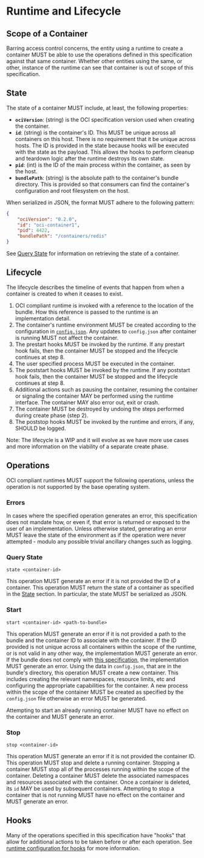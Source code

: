 # Runtime and Lifecycle

## Scope of a Container

Barring access control concerns, the entity using a runtime to create a container MUST be able to use the operations defined in this specification against that same container.
Whether other entities using the same, or other, instance of the runtime can see that container is out of scope of this specification.

## State

The state of a container MUST include, at least, the following properties:

* **`ociVersion`**: (string) is the OCI specification version used when creating the container.
* **`id`**: (string) is the container's ID.
This MUST be unique across all containers on this host.
There is no requirement that it be unique across hosts.
The ID is provided in the state because hooks will be executed with the state as the payload.
This allows the hooks to perform cleanup and teardown logic after the runtime destroys its own state.
* **`pid`**: (int) is the ID of the main process within the container, as seen by the host.
* **`bundlePath`**: (string) is the absolute path to the container's bundle directory.
This is provided so that consumers can find the container's configuration and root filesystem on the host.

When serialized in JSON, the format MUST adhere to the following pattern:

```json
{
    "ociVersion": "0.2.0",
    "id": "oci-container1",
    "pid": 4422,
    "bundlePath": "/containers/redis"
}
```

See [Query State](#query-state) for information on retrieving the state of a container.

## Lifecycle
The lifecycle describes the timeline of events that happen from when a container is created to when it ceases to exist.

1. OCI compliant runtime is invoked with a reference to the location of the bundle.
   How this reference is passed to the runtime is an implementation detail.
2. The container's runtime environment MUST be created according to the configuration in [`config.json`](config.md).
   Any updates to `config.json` after container is running MUST not affect the container.
3. The prestart hooks MUST be invoked by the runtime.
   If any prestart hook fails, then the container MUST be stopped and the lifecycle continues at step 8.
4. The user specified process MUST be executed in the container.
5. The poststart hooks MUST be invoked by the runtime.
   If any poststart hook fails, then the container MUST be stopped and the lifecycle continues at step 8.
6. Additional actions such as pausing the container, resuming the container or signaling the container MAY be performed using the runtime interface.
   The container MAY also error out, exit or crash.
7. The container MUST be destroyed by undoing the steps performed during create phase (step 2).
8. The poststop hooks MUST be invoked by the runtime and errors, if any, SHOULD be logged.

Note: The lifecycle is a WIP and it will evolve as we have more use cases and more information on the viability of a separate create phase.

## Operations

OCI compliant runtimes MUST support the following operations, unless the operation is not supported by the base operating system.

### Errors
In cases where the specified operation generates an error, this specification does not mandate how, or even if, that error is returned or exposed to the user of an implementation.
Unless otherwise stated, generating an error MUST leave the state of the environment as if the operation were never attempted - modulo any possible trivial ancillary changes such as logging.

### Query State

`state <container-id>`

This operation MUST generate an error if it is not provided the ID of a container.
This operation MUST return the state of a container as specified in the [State](#state) section.
In particular, the state MUST be serialized as JSON.


### Start

`start <container-id> <path-to-bundle>`

This operation MUST generate an error if it is not provided a path to the bundle and the container ID to associate with the container.
If the ID provided is not unique across all containers within the scope of the runtime, or is not valid in any other way, the implementation MUST generate an error.
If the bundle does not comply with [this specification](bundle.md), the implementation MUST generate an error.
Using the data in `config.json`, that are in the bundle's directory, this operation MUST create a new container.
This includes creating the relevant namespaces, resource limits, etc and configuring the appropriate capabilities for the container.
A new process within the scope of the container MUST be created as specified by the `config.json` file otherwise an error MUST be generated.

Attempting to start an already running container MUST have no effect on the container and MUST generate an error.

### Stop

`stop <container-id>`

This operation MUST generate an error if it is not provided the container ID.
This operation MUST stop and delete a running container.
Stopping a container MUST stop all of the processes running within the scope of the container.
Deleting a container MUST delete the associated namespaces and resources associated with the container.
Once a container is deleted, its `id` MAY be used by subsequent containers.
Attempting to stop a container that is not running MUST have no effect on the container and MUST generate an error.

## Hooks

Many of the operations specified in this specification have "hooks" that allow for additional actions to be taken before or after each operation.
See [runtime configuration for hooks](./config.md#hooks) for more information.
